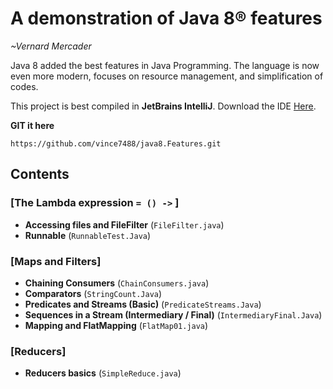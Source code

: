 # A demonstration of Java 8® features

*\~Vernard Mercader*

Java 8 added the best features in Java Programming. The language is now even more modern, focuses on resource management, and simplification of codes.

This project is best compiled in **JetBrains IntelliJ**. Download the IDE [Here](https://www.jetbrains.com/idea/download/).

**GIT it here**

```
https://github.com/vince7488/java8.Features.git
```

## Contents
### [The Lambda expression `= () ->` ]
* **Accessing files and FileFilter** (`FileFilter.java`)
* **Runnable** (`RunnableTest.Java`)

### [Maps and Filters]
* **Chaining Consumers** (`ChainConsumers.java`)
* **Comparators** (`StringCount.Java`)
* **Predicates and Streams (Basic)** (`PredicateStreams.Java`)
* **Sequences in a Stream (Intermediary / Final)** (`IntermediaryFinal.Java`)
* **Mapping and FlatMapping** (`FlatMap01.java`)

### [Reducers]
* **Reducers basics** (`SimpleReduce.java`)

